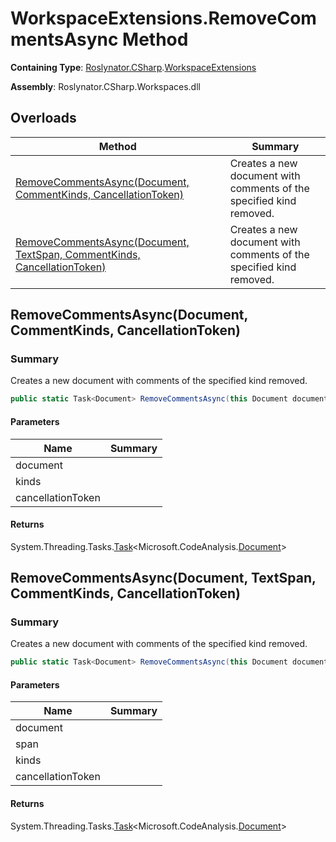 # WorkspaceExtensions\.RemoveCommentsAsync Method

**Containing Type**: [Roslynator.CSharp](../../README.md)\.[WorkspaceExtensions](../README.md)

**Assembly**: Roslynator\.CSharp\.Workspaces\.dll

## Overloads

| Method | Summary |
| ------ | ------- |
| [RemoveCommentsAsync(Document, CommentKinds, CancellationToken)](#Roslynator_CSharp_WorkspaceExtensions_RemoveCommentsAsync_Microsoft_CodeAnalysis_Document_Roslynator_CSharp_CommentKinds_System_Threading_CancellationToken_) | Creates a new document with comments of the specified kind removed\. |
| [RemoveCommentsAsync(Document, TextSpan, CommentKinds, CancellationToken)](#Roslynator_CSharp_WorkspaceExtensions_RemoveCommentsAsync_Microsoft_CodeAnalysis_Document_Microsoft_CodeAnalysis_Text_TextSpan_Roslynator_CSharp_CommentKinds_System_Threading_CancellationToken_) | Creates a new document with comments of the specified kind removed\. |

## RemoveCommentsAsync\(Document, CommentKinds, CancellationToken\)<a name="Roslynator_CSharp_WorkspaceExtensions_RemoveCommentsAsync_Microsoft_CodeAnalysis_Document_Roslynator_CSharp_CommentKinds_System_Threading_CancellationToken_"></a>

### Summary

Creates a new document with comments of the specified kind removed\.

```csharp
public static Task<Document> RemoveCommentsAsync(this Document document, CommentKinds kinds, CancellationToken cancellationToken = default(CancellationToken))
```

#### Parameters

| Name | Summary |
| ---- | ------- |
| document | |
| kinds | |
| cancellationToken | |

#### Returns

System\.Threading\.Tasks\.[Task](https://docs.microsoft.com/en-us/dotnet/api/system.threading.tasks.task-1)\<Microsoft\.CodeAnalysis\.[Document](https://docs.microsoft.com/en-us/dotnet/api/microsoft.codeanalysis.document)>

## RemoveCommentsAsync\(Document, TextSpan, CommentKinds, CancellationToken\)<a name="Roslynator_CSharp_WorkspaceExtensions_RemoveCommentsAsync_Microsoft_CodeAnalysis_Document_Microsoft_CodeAnalysis_Text_TextSpan_Roslynator_CSharp_CommentKinds_System_Threading_CancellationToken_"></a>

### Summary

Creates a new document with comments of the specified kind removed\.

```csharp
public static Task<Document> RemoveCommentsAsync(this Document document, TextSpan span, CommentKinds kinds, CancellationToken cancellationToken = default(CancellationToken))
```

#### Parameters

| Name | Summary |
| ---- | ------- |
| document | |
| span | |
| kinds | |
| cancellationToken | |

#### Returns

System\.Threading\.Tasks\.[Task](https://docs.microsoft.com/en-us/dotnet/api/system.threading.tasks.task-1)\<Microsoft\.CodeAnalysis\.[Document](https://docs.microsoft.com/en-us/dotnet/api/microsoft.codeanalysis.document)>

